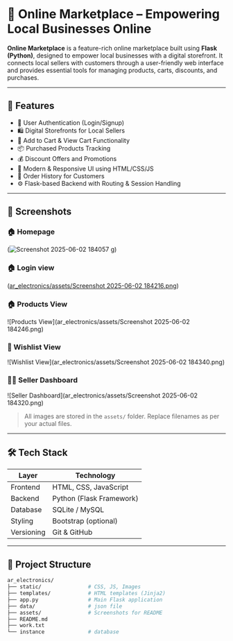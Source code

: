 # 🛒 Online Marketplace – Empowering Local Businesses Online

**Online Marketplace** is a feature-rich online marketplace built using **Flask (Python)**, designed to empower local businesses with a digital storefront. It connects local sellers with customers through a user-friendly web interface and provides essential tools for managing products, carts, discounts, and purchases.

---

## 🚀 Features

- 🔐 User Authentication (Login/Signup)
- 🛍️ Digital Storefronts for Local Sellers
- 🛒 Add to Cart & View Cart Functionality
- 📦 Purchased Products Tracking
- 💰 Discount Offers and Promotions
- 🎨 Modern & Responsive UI using HTML/CSS/JS
- 🧾 Order History for Customers
- ⚙️ Flask-based Backend with Routing & Session Handling

---

## 📸 Screenshots

### 🏠 Homepage  
(![Screenshot 2025-06-02 184057](https://github.com/user-attachments/assets/13e42a9a-c69f-4104-91d9-0676ca3bfb88)
g)

### 🏠 Login view 
([ar_electronics/assets/Screenshot 2025-06-02 184216.png](https://github.com/Rameshwarbhagwat/Online-marketplace/blob/main/ar_electronics/assets/Screenshot%202025-06-02%20184216.png))

### 🏠 Products View 
![Products View](ar_electronics/assets/Screenshot 2025-06-02 184246.png)

### 🛒 Wishlist View 
![Wishlist View](ar_electronics/assets/Screenshot 2025-06-02 184340.png)

### 🧑‍💼 Seller Dashboard  
![Seller Dashboard](ar_electronics/assets/Screenshot 2025-06-02 184320.png)

> All images are stored in the `assets/` folder. Replace filenames as per your actual files.

---

## 🛠️ Tech Stack

| Layer       | Technology       |
|-------------|------------------|
| Frontend    | HTML, CSS, JavaScript |
| Backend     | Python (Flask Framework) |
| Database    | SQLite / MySQL |
| Styling     | Bootstrap (optional) |
| Versioning  | Git & GitHub |

---

## 📁 Project Structure

```bash
ar_electronics/
├── static/               # CSS, JS, Images
├── templates/            # HTML templates (Jinja2)
├── app.py                # Main Flask application           
├── data/                 # json file
├── assets/               # Screenshots for README
├── README.md
├── work.txt
└── instance              # database
